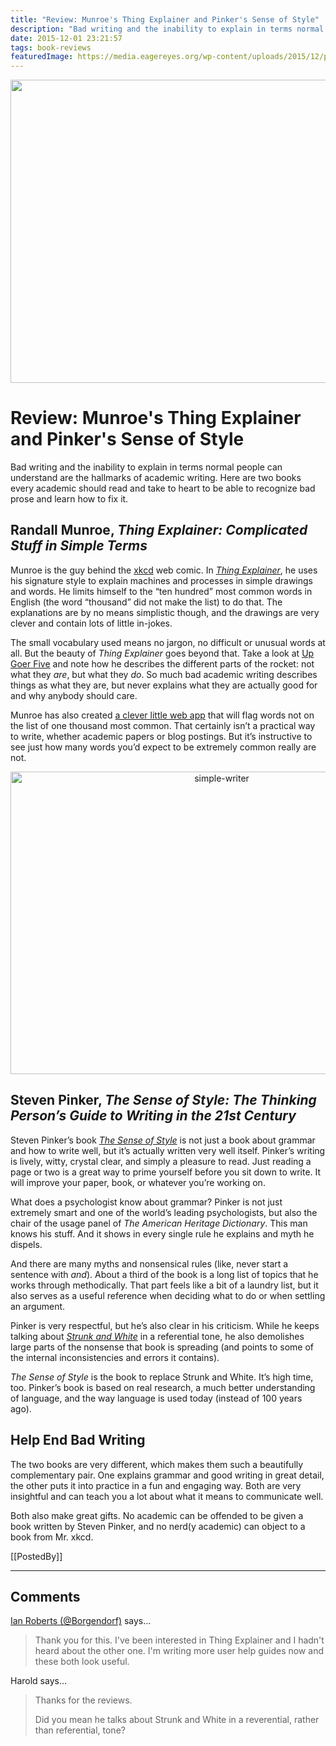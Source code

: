 ```yaml
---
title: "Review: Munroe's Thing Explainer and Pinker's Sense of Style"
description: "Bad writing and the inability to explain in terms normal people can understand are the hallmarks of academic writing. Here are two books every academic should read and take to heart to be able to recognize bad prose and learn how to fix it."
date: 2015-12-01 23:21:57
tags: book-reviews
featuredImage: https://media.eagereyes.org/wp-content/uploads/2015/12/pinker-munroe-teaser.png
---
```


<p align="center"><img src="https://media.eagereyes.org/wp-content/uploads/2015/12/pinker-munroe-teaser.png" alt="" width="690" height="485" /></p>

# Review: Munroe's Thing Explainer and Pinker's Sense of Style

Bad writing and the inability to explain in terms normal people can understand are the hallmarks of academic writing. Here are two books every academic should read and take to heart to be able to recognize bad prose and learn how to fix it.

## Randall Munroe, <em>Thing Explainer: Complicated Stuff in Simple Terms</em>

Munroe is the guy behind the <a href="http://xkcd.com">xkcd</a> web comic. In <a href="http://xkcd.com/thing-explainer/"><em>Thing Explainer</em></a>, he uses his signature style to explain machines and processes in simple drawings and words. He limits himself to the “ten hundred” most common words in English (the word “thousand” did not make the list) to do that. The explanations are by no means simplistic though, and the drawings are very clever and contain lots of little in-jokes.

The small vocabulary used means no jargon, no difficult or unusual words at all. But the beauty of <em>Thing Explainer</em> goes beyond that. Take a look at <a href="http://xkcd.com/1133/">Up Goer Five</a> and note how he describes the different parts of the rocket: not what they <em>are</em>, but what they <em>do</em>. So much bad academic writing describes things as what they are, but never explains what they are actually good for and why anybody should care.

Munroe has also created <a href="http://xkcd.com/simplewriter/">a clever little web app</a> that will flag words not on the list of one thousand most common. That certainly isn’t a practical way to write, whether academic papers or blog postings. But it’s instructive to see just how many words you’d expect to be extremely common really are not.

<p align="center"><img class="aligncenter size-full wp-image-9088" src="https://media.eagereyes.org/wp-content/uploads/2015/12/simple-writer.png" alt="simple-writer" width="660" height="484" /></p>

## Steven Pinker, <em>The Sense of Style: The Thinking Person’s Guide to Writing in the 21st Century</em>

Steven Pinker’s book <a href="http://stevenpinker.com/publications/sense-style-thinking-persons-guide-writing-21st-century"><em>The Sense of Style</em></a> is not just a book about grammar and how to write well, but it’s actually written very well itself. Pinker’s writing is lively, witty, crystal clear, and simply a pleasure to read. Just reading a page or two is a great way to prime yourself before you sit down to write. It will improve your paper, book, or whatever you’re working on.

What does a psychologist know about grammar? Pinker is not just extremely smart and one of the world’s leading psychologists, but also the chair of the usage panel of <em>The American Heritage Dictionary</em>. This man knows his stuff. And it shows in every single rule he explains and myth he dispels.

And there are many myths and nonsensical rules (like, never start a sentence with <em>and</em>). About a third of the book is a long list of topics that he works through methodically. That part feels like a bit of a laundry list, but it also serves as a useful reference when deciding what to do or when settling an argument.

Pinker is very respectful, but he’s also clear in his criticism. While he keeps talking about <a href="http://chronicle.com/article/50-Years-of-Stupid-Grammar/25497"><em>Strunk and White</em></a> in a referential tone, he also demolishes large parts of the nonsense that book is spreading (and points to some of the internal inconsistencies and errors it contains).

<em>The Sense of Style</em> is the book to replace Strunk and White. It’s high time, too. Pinker’s book is based on real research, a much better understanding of language, and the way language is used today (instead of 100 years ago).

## Help End Bad Writing

The two books are very different, which makes them such a beautifully complementary pair. One explains grammar and good writing in great detail, the other puts it into practice in a fun and engaging way. Both are very insightful and can teach you a lot about what it means to communicate well.

Both also make great gifts. No academic can be offended to be given a book written by Steven Pinker, and no nerd(y academic) can object to a book from Mr. xkcd.

[[PostedBy]]

<aside class="comments">

---
## Comments

<a href="http://twitter.com/Borgendorf" rel="nofollow noopener" target="_blank">Ian Roberts (@Borgendorf)</a> says…
>	Thank you for this. I've been interested in Thing Explainer and I hadn't heard about the other one. I'm writing more user help guides now and these both look useful.

Harold says…
>	Thanks for the reviews.
>	
>	Did you mean he talks about Strunk and White in a reverential, rather than referential, tone?

</aside>


